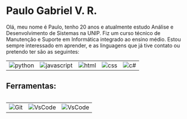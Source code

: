 # Paulo Gabriel V. R. 
 Olá, meu nome é Paulo, tenho 20 anos e atualmente estudo Análise e Desenvolvimento de Sistemas na UNIP. Fiz um curso técnico de Manutenção e Suporte em Informática integrado ao ensino médio. Estou sempre interessado em aprender, e as linguagens que já tive contato ou pretendo ter são as seguintes: <h>

<table>
<tr>
    <td>
     <img align=center alt="python" src=https://img.shields.io/badge/python-3670A0?style=for-the-badge&logo=python&logoColor=ffdd54>
    </td>
    
  <td>
     <img align=center alt="javascript" src=https://img.shields.io/badge/JavaScript-F7DF1E?style=for-the-badge&logo=javascript&logoColor=black>
  </td>

  <td>
        <img align=center alt="html" src=https://img.shields.io/badge/HTML5-E34F26?style=for-the-badge&logo=html5&logoColor=white>
  </td>
    
 <td>
    <img align=center alt="css" src=https://img.shields.io/badge/CSS3-1572B6?style=for-the-badge&logo=css3&logoColor=white>
 </td>

 <td>
    <img align=center alt="c#" src=https://img.shields.io/badge/C%23-239120?style=for-the-badge&logo=c-sharp&logoColor=white>
 </td>

 <tr>
 <table>

 ## Ferramentas:
 
<table>
   <tr>
      <td>
         <img align=center alt="Git" src=https://img.shields.io/badge/GIT-E44C30?style=for-the-badge&logo=git&logoColor=white>
      </td>

   <td>
         <img align=center alt="VsCode" src=https://img.shields.io/badge/Vscode-007ACC?style=for-the-badge&logo=visual-studio-code&logoColor=white>
      </td>
   
   

 <td>
         <img align=center alt="VsCode" src=https://img.shields.io/badge/GitHub-100000?style=for-the-badge&logo=github&logoColor=white>
      </td>
   <tr>
<table>

